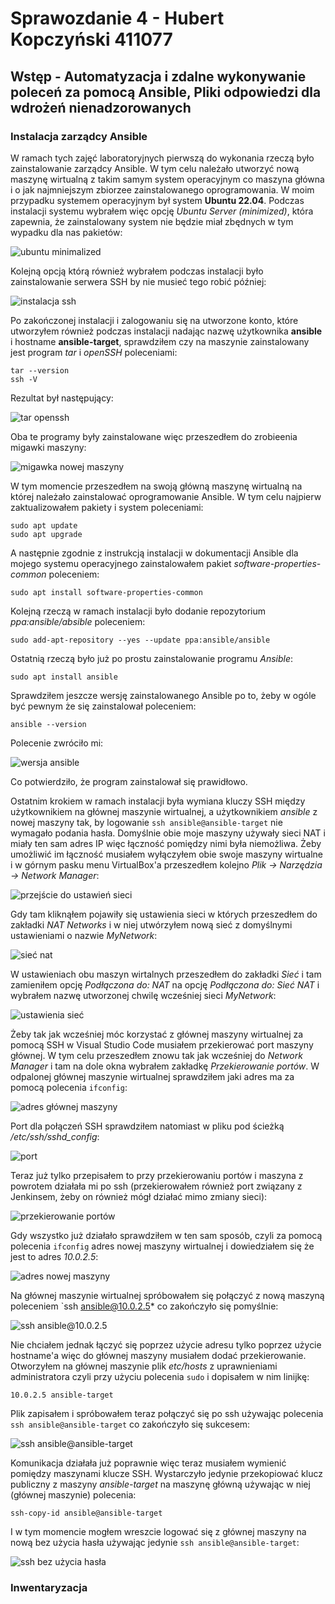 # Sprawozdanie 4 - Hubert Kopczyński 411077

## Wstęp - Automatyzacja i zdalne wykonywanie poleceń za pomocą Ansible, Pliki odpowiedzi dla wdrożeń nienadzorowanych



### Instalacja zarządcy Ansible

W ramach tych zajęć laboratoryjnych pierwszą do wykonania rzeczą było zainstalowanie zarządcy Ansible. W tym celu należało utworzyć nową maszynę wirtualną z takim samym system operacyjnym co maszyna główna i o jak najmniejszym zbiorzee zainstalowanego oprogramowania. W moim przypadku systemem operacyjnym był system **Ubuntu 22.04**. Podczas instalacji systemu wybrałem więc opcję *Ubuntu Server (minimized)*, która zapewnia, że zainstalowany system nie będzie miał zbędnych w tym wypadku dla nas pakietów:

![ubuntu minimalized](images/ubuntu_minimalized.png)

Kolejną opcją którą również wybrałem podczas instalacji było zainstalowanie serwera SSH by nie musieć tego robić później:

![instalacja ssh](images/instalacja_ssh.png)

Po zakończonej instalacji i zalogowaniu się na utworzone konto, które utworzyłem również podczas instalacji nadając nazwę użytkownika **ansible** i hostname **ansible-target**, sprawdziłem czy na maszynie zainstalowany jest program *tar* i *openSSH* poleceniami:

```
tar --version
ssh -V
```

Rezultat był następujący:

![tar openssh](images/tar_ssh.png)

Oba te programy były zainstalowane więc przeszedłem do zrobieenia migawki maszyny:

![migawka nowej maszyny](images/migawka.png)

W tym momencie przeszedłem na swoją główną maszynę wirtualną na której należało zainstalować oprogramowanie Ansible. W tym celu najpierw zaktualizowałem pakiety i system poleceniami:

```
sudo apt update
sudo apt upgrade
```

A następnie zgodnie z instrukcją instalacji w dokumentacji Ansible dla mojego systemu operacyjnego zainstalowałem pakiet *software-properties-common* poleceniem:

```
sudo apt install software-properties-common
```

Kolejną rzeczą w ramach instalacji było dodanie repozytorium *ppa:ansible/absible* poleceniem:

```
sudo add-apt-repository --yes --update ppa:ansible/ansible
```

Ostatnią rzeczą było już po prostu zainstalowanie programu *Ansible*:

```
sudo apt install ansible
```

Sprawdziłem jeszcze wersję zainstalowanego Ansible po to, żeby w ogóle być pewnym że się zainstalował poleceniem:

```
ansible --version
```

Polecenie zwróciło mi:

![wersja ansible](images/ansible_version.png)

Co potwierdziło, że program zainstalował się prawidłowo.

Ostatnim krokiem w ramach instalacji była wymiana kluczy SSH między użytkownikiem na głównej maszynie wirtualnej, a użytkownikiem *ansible* z nowej maszyny tak, by logowanie `ssh ansible@ansible-target` nie wymagało podania hasła. Domyślnie obie moje maszyny używały sieci NAT i miały ten sam adres IP więc łączność pomiędzy nimi była niemożliwa. Żeby umożliwić im łączność musiałem wyłączyłem obie swoje maszyny wirtualne i w górnym pasku menu VirtualBox'a przeszedłem kolejno *Plik -> Narzędzia -> Network Manager*:

![przejście do ustawień sieci](images/network_manager.png)

Gdy tam kliknąłem pojawiły się ustawienia sieci w których przeszedłem do zakładki *NAT Networks* i w niej utwórzyłem nową sieć z domyślnymi ustawieniami o nazwie *MyNetwork*:

![sieć nat](images/NAT_network.png)

W ustawieniach obu maszyn wirtalnych przeszedłem do zakładki *Sieć* i tam zamieniłem opcję *Podłączona do: NAT* na opcję *Podłączona do: Sieć NAT* i wybrałem nazwę utworzonej chwilę wcześniej sieci *MyNetwork*:

![ustawienia sieć](images/ustawienia_siec.png)

Żeby tak jak wcześniej móc korzystać z głównej maszyny wirtualnej za pomocą SSH w Visual Studio Code musiałem przekierować port maszyny głównej. W tym celu przeszedłem znowu tak jak wcześniej do *Network Manager* i tam na dole okna wybrałem zakładkę *Przekierowanie portów*. W odpalonej głównej maszynie wirtualnej sprawdziłem jaki adres ma za pomocą polecenia `ifconfig`:

![adres głównej maszyny](images/adres_glownej.png)

Port dla połączeń SSH sprawdziłem natomiast w pliku pod ścieżką */etc/ssh/sshd_config*:

![port](images/port.png)

Teraz już tylko przepisałem to przy przekierowaniu portów i maszyna z powrotem działała mi po ssh (przekierowałem również port związany z Jenkinsem, żeby on również mógł działać mimo zmiany sieci):

![przekierowanie portów](images/przekierowanie_portow.png)

Gdy wszystko już działało sprawdziłem w ten sam sposób, czyli za pomocą polecenia `ifconfig` adres nowej maszyny wirtualnej i dowiedziałem się że jest to adres *10.0.2.5*:

![adres nowej maszyny](images/nowa_ip.png)

Na głównej maszynie wirtualnej spróbowałem się połączyć z nową maszyną poleceniem `ssh ansible@10.0.2.5* co zakończyło się pomyślnie:

![ssh ansible@10.0.2.5](images/ssh_ansible.png)

Nie chciałem jednak łączyć się poprzez użycie adresu tylko poprzez użycie hostname'a więc do głównej maszyny musiałem dodać przekierowanie. Otworzyłem na głównej maszynie plik *etc/hosts* z uprawnieniami administratora czyli przy użyciu polecenia `sudo` i dopisałem w nim linijkę:

```
10.0.2.5 ansible-target
```

Plik zapisałem i spróbowałem teraz połączyć się po ssh używając polecenia `ssh ansible@ansible-target` co zakończyło się sukcesem:

![ssh ansible@ansible-target](images/ssh_ansible_target.png)

Komunikacja działała już poprawnie więc teraz musiałem wymienić pomiędzy maszynami klucze SSH. Wystarczyło jedynie przekopiować klucz publiczny z maszyny *ansible-target* na maszynę główną używając w niej (głównej maszynie) polecenia:

```
ssh-copy-id ansible@ansible-target
```

I w tym momencie mogłem wreszcie logować się z głównej maszyny na nową bez użycia hasła używając jedynie `ssh ansible@ansible-target`:

![ssh bez użycia hasła](images/bez_hasla.png)

### Inwentaryzacja


